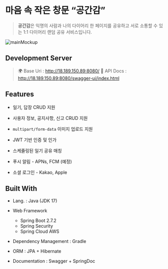 # 마음 속 작은 창문 “공간감”


> **공간감**은 익명의 사람과 나의 다이어리 한 페이지를 공유하고 서로 소통할 수 있는 1:1 다이어리 랜덤 공유 서비스입니다.

![mainMockup](https://user-images.githubusercontent.com/89574881/158516877-bebf1e86-42fc-474e-abd2-0321773ee7db.jpeg)



## Development Server
> 🌍 Base Uri : http://18.189.150.89:8080/
> 📜 API Docs : http://18.189.150.89:8080/swagger-ui/index.html



## Features

- 일기, 답장 CRUD 지원
- 사용자 정보, 공지사항, 신고 CRUD 지원
- `multipart/form-data` 이미지 업로드 지원
- JWT 기반 인증 및 인가
- 스케쥴링된 일기 공유 매칭
- 푸시 알림 - APNs, FCM (예정)

- 소셜 로그인 - Kakao, Apple



## Built With

- Lang. : Java (JDK 17)
- Web Framework
  - Spring Boot 2.7.2
  - Spring Security
  - Spring Cloud AWS

- Dependency Management : Gradle
- ORM : JPA + Hibernate
- Documentation : Swagger + SpringDoc
